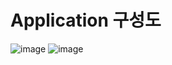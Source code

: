 # Application 구성도
![image](https://github.com/k1sihyeon/ModuCare-Android/assets/96001080/1db81ad3-168d-4818-b147-54ccb9108b56)
![image](https://github.com/k1sihyeon/ModuCare-Android/assets/96001080/2d5dad78-3f19-4380-8a96-0349a4de5149)
